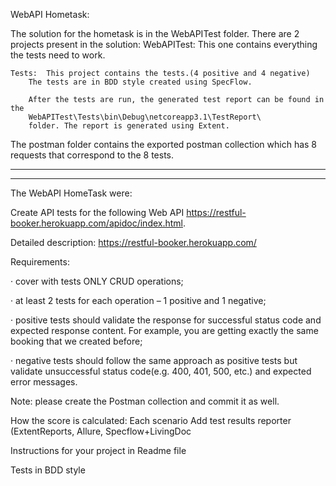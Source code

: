 WebAPI Hometask:

The solution for the hometask is in the WebAPITest folder.
There are 2 projects present in the solution:
	WebAPITest: This one contains everything the tests need to work.

	Tests: 	This project contains the tests.(4 positive and 4 negative)
		The tests are in BDD style created using SpecFlow.

		After the tests are run, the generated test report can be found in the
		WebAPITest\Tests\bin\Debug\netcoreapp3.1\TestReport\
		folder. The report is generated using Extent.
	
The postman folder contains the exported postman collection which has 8 requests that correspond to the 8 tests.
_____________________________________________
_____________________________________________

The WebAPI HomeTask were: 

Create API tests for the following Web API https://restful-booker.herokuapp.com/apidoc/index.html.

Detailed description: https://restful-booker.herokuapp.com/

Requirements:

·        cover with tests ONLY CRUD operations;

·        at least 2 tests for each operation – 1 positive and 1 negative;

·        positive tests should validate the response for successful status code and expected response content. For example, you are getting exactly the same booking that we created before;

·        negative tests should follow the same approach as positive tests but validate unsuccessful status code(e.g. 400, 401, 500, etc.) and expected error messages.

Note: please create the Postman collection and commit it as well.

How the score is calculated:
   Each scenario 
   Add test results reporter (ExtentReports, Allure, Specflow+LivingDoc 
   
   Instructions for your project in Readme file 
   
   Tests in BDD style
